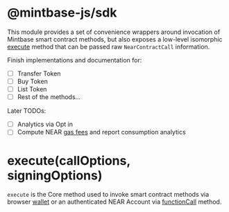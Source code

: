 # @mintbase-js/sdk

This module provides a set of convenience wrappers around invocation of Mintbase smart contract methods, but also exposes a low-level isomorphic [execute](#execute) method that can be passed raw `NearContractCall` information.

Finish implementations and documentation for:

- [ ] Transfer Token
- [ ] Buy Token
- [ ] List Token
- [ ] Rest of the methods...

Later TODOs:
- [ ] Analytics via Opt in
- [ ] Compute NEAR [gas fees](https://github.com/near/near-api-js/blob/master/packages/cookbook/utils/calculate-gas.js) and report consumption analytics

# execute(callOptions, signingOptions)

`execute` is the Core method used to invoke smart contract methods via browser [wallet](https://github.com/near/wallet-selector) or an authenticated NEAR Account via [functionCall](https://docs.near.org/tools/near-api-js/reference/classes/account.Account#functioncall) method.

